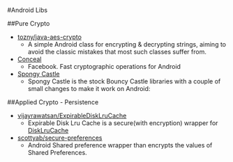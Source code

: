 #Android Libs

##Pure Crypto

- [tozny/java-aes-crypto](https://github.com/tozny/java-aes-crypto)
  - A simple Android class for encrypting & decrypting strings, aiming to avoid the classic mistakes that most such classes suffer from.
- [Conceal](http://facebook.github.io/conceal/)
  - Facebook. Fast cryptographic operations for Android 
- [Spongy Castle](https://rtyley.github.io/spongycastle/)
  - Spongy Castle is the stock Bouncy Castle libraries with a couple of small changes to make it work on Android: 

##Applied Crypto - Persistence

- [vijayrawatsan/ExpirableDiskLruCache](https://github.com/vijayrawatsan/ExpirableDiskLruCache)
  - Expirable Disk Lru Cache is a secure(with encryption) wrapper for [DiskLruCache](https://github.com/JakeWharton/DiskLruCache)
- [scottyab/secure-preferences](https://github.com/scottyab/secure-preferences) 
  - Android Shared preference wrapper than encrypts the values of Shared Preferences. 
